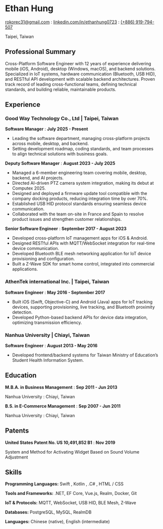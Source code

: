 ---
---

# Ethan Hung

<span class="iconify" data-icon="tabler:mail"></span> [rokorec31@gmail.com](mailto:rokorec31@gmail.com)
  : <span class="iconify" data-icon="tabler:brand-linkedin"></span> [linkedin.com/in/ethanhung0723](https://linkedin.com/in/ethanhung0723/)
  : <span class="iconify" data-icon="tabler:phone"></span> [(+886) 919-794-507]()

<span class="iconify" data-icon="ic:outline-location-on"></span> Taipei, Taiwan

## Professional Summary

Cross-Platform Software Engineer with 12 years of experience delivering mobile (iOS, Android), desktop (Windows, macOS), and backend solutions. Specialized in IoT systems, hardware communication (Bluetooth, USB HID), and RESTful API development with scalable backend architectures. Proven track record of leading cross-functional teams, defining technical standards, and building reliable, maintainable products.

## Experience

### Good Way Technology Co., Ltd | Taipei, Taiwan

**Software Manager**
  : **July 2025 - Present**

- Leading the software department, managing cross-platform projects across mobile, desktop, and backend.
- Setting development roadmap, coding standards, and team processes to align technical solutions with business goals.

**Deputy Software Manager**
  : **August 2023 - July 2025**

- Managed a 6-member engineering team covering mobile, desktop, backend, and AI projects.
- Directed AI-driven PTZ camera system integration, making its debut at Computex 2025.
- Designed and deployed a firmware update tool compatible with the company docking products, reducing integration time by over 70%.
- Established USB HID protocol standards ensuring seamless device communication.
- Collaborated with the team on-site in France and Spain to resolve product issues and strengthen customer relationships.

**Senior Software Engineer**
  : **September 2017 - August 2023**

- Developed cross-platform IoT management apps for iOS & Android.
- Designed RESTful APIs with MQTT/WebSocket integration for real-time device communication.
- Developed Bluetooth BLE mesh networking application for IoT device provisioning and configuration.
- Built a Z-Wave SDK for smart home control, integrated into commercial applications.

### AthenTek international Inc. | Taipei, Taiwan

**Software Engineer**
  : **May 2016 - September 2017**

- Built iOS (Swift, Objective-C) and Android (Java) apps for IoT tracking devices, supporting provisioning, live tracking, and Bluetooth proximity detection.
- Developed Python-based backend APIs for device data integration, optimizing transmission efficiency.

### Nanhua University | Chiayi, Taiwan

**Software Engineer**
  : **August 2013 - May 2016**

- Developed frontend/backend systems for Taiwan Ministry of Education’s Student Health Information System.

## Education

**M.B.A. in Business Management**
  : **Sep 2011 - Jun 2013**

Nanhua University
  : Chiayi, Taiwan

**B.S. in E-Commerce Management**
  : **Sep 2007 - Jun 2011**

Nanhua University
  : Chiayi, Taiwan

## Patents

**United States Patent No. US 10,491,852 B1** 
  : **Nov 2019**

System and Method for Activating Widget Based on Sound Volume Adjustment

## Skills

**Programming Languages:** <span class="iconify" data-icon="vscode-icons:file-type-swift"></span> Swift , <span class="iconify" data-icon="vscode-icons:file-type-kotlin"></span> Kotlin , <span class="iconify" data-icon="vscode-icons:file-type-csharp"></span> .C# , <span class="iconify" data-icon="vscode-icons:file-type-html"></span> HTML / <span class="iconify" data-icon="vscode-icons:file-type-css"></span> CSS

**Tools and Frameworks:** .NET, EF Core, Vue.js, Realm, Docker, Git

**IoT & Protocols:** MQTT, WebSocket, USB HID, BLE Mesh, Z-Wave

**Databases:** PostgreSQL, MySQL, RealmDB

**Languages:** Chinese (native), English (intermediate)
